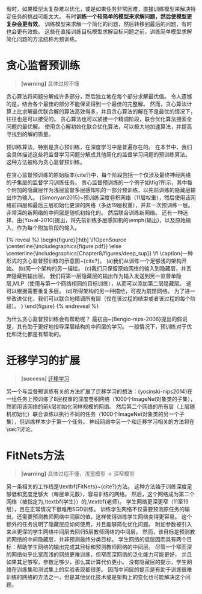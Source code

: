 有时，如果模型太复杂难以优化，或是如果任务非常困难，直接训练模型来解决特定任务的挑战可能太大。
有时**训练一个较简单的模型来求解问题，然后使模型更复杂会更有效**。
训练模型来求解一个简化的问题，然后转移到最后的问题，有时也会更有效些。
这些在直接训练目标模型求解目标问题之前，训练简单模型求解简化问题的方法统称为预训练。

# 贪心监督预训练

> **[warning]** 具体过程不懂  

贪心算法将问题分解成许多部分，然后独立地在每个部分求解最优值。
令人遗憾的是，结合各个最佳的部分不能保证得到一个最佳的完整解。
然而，贪心算法计算上比求解最优联合解的算法高效得多，并且贪心算法的解在不是最优的情况下，往往也是可以接受的。
贪心算法也可以紧接一个精调阶段，联合优化算法搜索全问题的最优解。
使用贪心解初始化联合优化算法，可以极大地加速算法，并提高寻找到的解的质量。

预训练算法，特别是贪心预训练，在深度学习中是普遍存在的。
在本节中，我们会具体描述这些将监督学习问题分解成其他简化的监督学习问题的预训练算法。
这种方法被称为贪心监督预训练。

在贪心监督预训练的原始版本{cite?}中，每个阶段包括一个仅涉及最终神经网络的子集层的监督学习训练任务。
贪心监督预训练的一个例子如\fig?所示，其中每个附加的隐藏层作为浅层监督多层感知机的一部分预训练，以先前训练的隐藏层输出作为输入。
{Simonyan2015}~预训练深度卷积网络（11层权重），然后使用该网络前四层和最后三层初始化更深的网络（多达19层权重），并非一次预训练一层。
非常深的新网络的中间层是随机初始化的。
然后联合训练新网络。
还有一种选择，由{Yu+al-2010}提出，将先前训练多层感知机的\emph{输出}，以及原始输入，作为每个附加阶段的输入。

{% reveal %}
\begin{figure}[!htb]
\ifOpenSource
\centerline{\includegraphics{figure.pdf}}
\else
\centerline{\includegraphics{Chapter8/figures/deep_sup}}
\fi
\caption{一种形式的贪心监督预训练的示意图~{cite?}。
(a)我们从训练一个足够浅的架构开始。
(b)同一个架构的另一描绘。
(c)我们只保留原始网络的输入到隐藏层，并丢弃隐藏到输出层。 
我们将第一层隐藏层的输出作为输入发送到另一监督单隐层\,MLP（使用与第一个网络相同的目标训练），从而可以添加第二层隐藏层。 
这可以根据需要重复多层。
(d)所得架构的另一种描绘，可视为前馈网络。 
为了进一步改进优化，我们可以联合地精调所有层（仅在该过程的结束或者该过程的每个阶段）。
}
\end{figure}
{% endreveal %}

为什么贪心监督预训练会有帮助呢？
最初由~{Bengio-nips-2006}提出的假说是，其有助于更好地指导深层结构的中间层的学习。
一般情况下，预训练对于优化和泛化都是有帮助的。

# 迁移学习的扩展

> **[success]** [迁移学习](https://blog.csdn.net/dakenz/article/details/85954548)    

另一个与监督预训练有关的方法扩展了迁移学习的想法：{yosinski-nips2014}在一组任务上预训练了$8$层权重的深度卷积网络（1000个ImageNet对象类的子集），然而用该网络的前$k$层初始化同样规模的网络。
然后第二个网络的所有层（上层随机初始化）联合训练以执行不同的任务（1000个ImageNet对象类的另一个子集），但训练样本少于第一个任务。
神经网络中另一个和迁移学习相关的方法将在\sec?讨论。

# FitNets方法

> **[warning]** 具体过程不懂，浅宽模型 -> 深窄模型  

另一条相关的工作线是\textbf{FitNets}~{cite?}方法。
这种方法始于训练深度足够低和宽度足够大（每层单元数），容易训练的网络。
然后，这个网络成为第二个网络（被指定为\,\textbf{学生}）的\,\textbf{老师}。
学生网络更深更窄（11至19层），且在正常情况下很难用SGD训练。
训练学生网络不仅需要预测原任务的输出，还需要预测教师网络中间层的值，这样使得训练学生网络变得更容易。
这个额外的任务说明了隐藏层应如何使用，并且能够简化优化问题。
附加参数被引入来从更深的学生网络中间层去回归$5$层教师网络的中间层。
然而，该目标是预测教师网络的中间隐藏层，并非预测最终分类目标。
学生网络的低层因而具有两个目标：帮助学生网络的输出完成其目标和预测教师网络的中间层。
尽管一个窄而深的网络似乎比宽而浅的网络更难训练，但窄而深网络的泛化能力可能更好，
并且如果其足够窄，参数足够少，那么其计算代价更小。
没有隐藏层的提示，学生网络在训练集和测试集上的实验表现都很差。
因而中间层的提示是有助于训练很难训练的网络的方法之一，但是其他优化技术或是架构上的变化也可能解决这个问题。